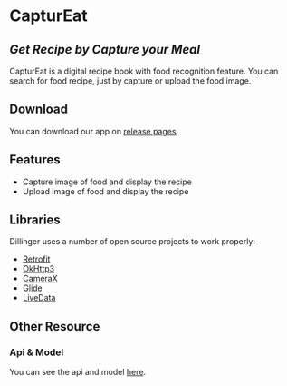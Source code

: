 # CapturEat
## _Get Recipe by Capture your Meal_

CapturEat is a digital recipe book with food recognition feature. You can search for food recipe, just by capture or upload the food image. 

## Download
You can download our app on [release pages](https://github.com/tobitong/CapturEat/releases/tag/Alpha-V1.0)

## Features

- Capture image of food and display the recipe
- Upload image of food and display the recipe

## Libraries

Dillinger uses a number of open source projects to work properly:

- [Retrofit](https://square.github.io/retrofit/) 
- [OkHttp3](https://square.github.io/okhttp/) 
- [CameraX](https://developer.android.com/training/camerax) 
- [Glide](https://github.com/bumptech/glide) 
- [LiveData](https://developer.android.com/topic/libraries/architecture/livedata) 

## Other Resource
### Api & Model
You can see the api and model [here](https://github.com/daffatm/CapturEat-API).
